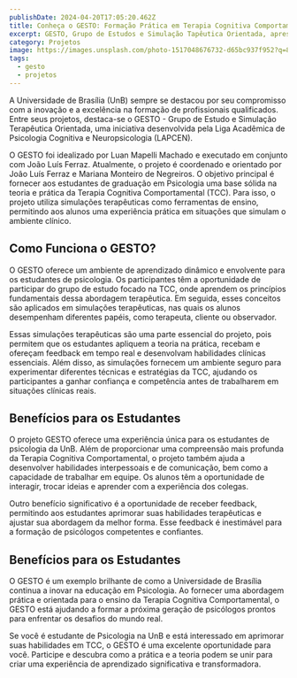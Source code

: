 ```yaml
---
publishDate: 2024-04-20T17:05:20.462Z
title: Conheça o GESTO: Formação Prática em Terapia Cognitiva Comportamental 
excerpt: GESTO, Grupo de Estudos e Simulação Tapêutica Orientada, apresenta-se.
category: Projetos
image: https://images.unsplash.com/photo-1517048676732-d65bc937f952?q=80&w=2940&auto=format&fit=crop&ixlib=rb-4.0.3&ixid=M3wxMjA3fDB8MHxwaG90by1wYWdlfHx8fGVufDB8fHx8fA%3D%3D
tags:
  - gesto
  - projetos
---
```

A Universidade de Brasília (UnB) sempre se destacou por seu compromisso com a inovação e a excelência na formação de profissionais qualificados. Entre seus projetos, destaca-se o GESTO - Grupo de Estudo e Simulação Terapêutica Orientada, uma iniciativa desenvolvida pela Liga Acadêmica de Psicologia Cognitiva e Neuropsicologia (LAPCEN).

O GESTO foi idealizado por Luan Mapelli Machado e executado em conjunto com João Luís Ferraz. Atualmente, o projeto é coordenado e orientado por João Luís Ferraz e Mariana Monteiro de Negreiros. O objetivo principal é fornecer aos estudantes de graduação em Psicologia uma base sólida na teoria e prática da Terapia Cognitiva Comportamental (TCC). Para isso, o projeto utiliza simulações terapêuticas como ferramentas de ensino, permitindo aos alunos uma experiência prática em situações que simulam o ambiente clínico.

## Como Funciona o GESTO?
O GESTO oferece um ambiente de aprendizado dinâmico e envolvente para os estudantes de psicologia. Os participantes têm a oportunidade de participar do grupo de estudo focado na TCC, onde aprendem os princípios fundamentais dessa abordagem terapêutica. Em seguida, esses conceitos são aplicados em simulações terapêuticas, nas quais os alunos desempenham diferentes papéis, como terapeuta, cliente ou observador.

Essas simulações terapêuticas são uma parte essencial do projeto, pois permitem que os estudantes apliquem a teoria na prática, recebam e ofereçam feedback em tempo real e desenvolvam habilidades clínicas essenciais. Além disso, as simulações fornecem um ambiente seguro para experimentar diferentes técnicas e estratégias da TCC, ajudando os participantes a ganhar confiança e competência antes de trabalharem em situações clínicas reais.

## Benefícios para os Estudantes
O projeto GESTO oferece uma experiência única para os estudantes de psicologia da UnB. Além de proporcionar uma compreensão mais profunda da Terapia Cognitiva Comportamental, o projeto também ajuda a desenvolver habilidades interpessoais e de comunicação, bem como a capacidade de trabalhar em equipe. Os alunos têm a oportunidade de interagir, trocar ideias e aprender com a experiência dos colegas.

Outro benefício significativo é a oportunidade de receber feedback, permitindo aos estudantes aprimorar suas habilidades terapêuticas e ajustar sua abordagem da melhor forma. Esse feedback é inestimável para a formação de psicólogos competentes e confiantes.

## Benefícios para os Estudantes
O GESTO é um exemplo brilhante de como a Universidade de Brasília continua a inovar na educação em Psicologia. Ao fornecer uma abordagem prática e orientada para o ensino da Terapia Cognitiva Comportamental, o GESTO está ajudando a formar a próxima geração de psicólogos prontos para enfrentar os desafios do mundo real.

Se você é estudante de Psicologia na UnB e está interessado em aprimorar suas habilidades em TCC, o GESTO é uma excelente oportunidade para você. Participe e descubra como a prática e a teoria podem se unir para criar uma experiência de aprendizado significativa e transformadora.
